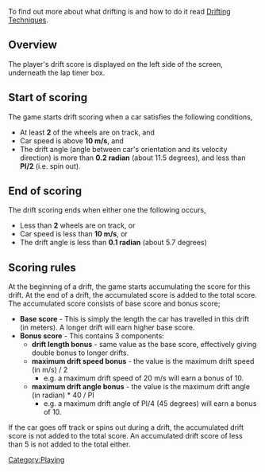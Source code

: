 To find out more about what drifting is and how to do it read [Drifting Techniques](Drifting_techniques.md).

Overview
--------

The player's drift score is displayed on the left side of the screen, underneath the lap timer box.

Start of scoring
----------------

The game starts drift scoring when a car satisfies the following conditions,

-   At least **2** of the wheels are on track, and
-   Car speed is above **10 m/s**, and
-   The drift angle (angle between car's orientation and its velocity direction) is more than **0.2 radian** (about 11.5 degrees), and less than **PI/2** (i.e. spin out).

End of scoring
--------------

The drift scoring ends when either one the following occurs,

-   Less than **2** wheels are on track, or
-   Car speed is less than **10 m/s**, or
-   The drift angle is less than **0.1 radian** (about 5.7 degrees)

Scoring rules
-------------

At the beginning of a drift, the game starts accumulating the score for this drift. At the end of a drift, the accumulated score is added to the total score. The accumulated score consists of base score and bonus score;

-   **Base score** - This is simply the length the car has travelled in this drift (in meters). A longer drift will earn higher base score.
-   **Bonus score** - This contains 3 components:
    -   **drift length bonus** - same value as the base score, effectively giving double bonus to longer drifts.
    -   **maximum drift speed bonus** - the value is the maximum drift speed (in m/s) / 2
        -   e.g. a maximum drift speed of 20 m/s will earn a bonus of 10.
    -   **maximum drift angle bonus** - the value is the maximum drift angle (in radian) * 40 / PI
        -   e.g. a maximum drift angle of PI/4 (45 degrees) will earn a bonus of 10.

If the car goes off track or spins out during a drift, the accumulated drift score is not added to the total score. An accumulated drift score of less than 5 is not added to the total either.

<Category:Playing>
